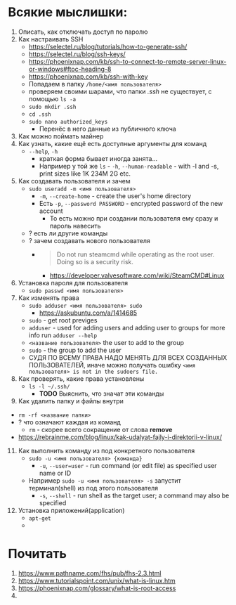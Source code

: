 # Всякие мыслишки:
1. Описать, как отключать доступ по паролю
2. Как настраивать SSH
    - https://selectel.ru/blog/tutorials/how-to-generate-ssh/
    - https://selectel.ru/blog/ssh-keys/
    - https://phoenixnap.com/kb/ssh-to-connect-to-remote-server-linux-or-windows#ftoc-heading-8
    - https://phoenixnap.com/kb/ssh-with-key
    - Попадаем в папку `/home/<имя пользователя>`
    - проверяем своими шарами, что папки _.ssh_ не существует, с помощью `ls -a`
    - `sudo mkdir .ssh`
    - `cd .ssh`
    - `sudo nano authorized_keys`
        - Перенёс в него данные из публичного ключа
3. Как можно поймать майнер
4. Как узнать, какие ещё есть доступные аргументы для команд
    - `--help`, `-h`
         - краткая форма бывает иногда занята...
         - Например у той же `ls` -  `-h`, `--human-readable` - with -l and -s, print sizes like 1K 234M 2G etc.
6. Как создавать пользователя и зачем
    - `sudo useradd -m <имя пользователя>`
        - `-m`, `--create-home` - create the user's home directory
        - Есть `-p`, `--password PASSWORD` - encrypted password of the new account
            - То есть можно при создании пользователя ему сразу и пароль навесить
    - ? есть ли другие команды
    - ? зачем создавать нового пользователя
        - > Do not run steamcmd while operating as the root user. Doing so is a security risk.
            - https://developer.valvesoftware.com/wiki/SteamCMD#Linux
7. Установка пароля для пользователя
   - `sudo passwd <имя пользователя>`
8. Как изменять права
    - `sudo adduser <имя пользователя> sudo`
        - https://askubuntu.com/a/1414685
    - `sudo` - get root previges
    - `adduser` - used for adding users and adding user to groups for more info run `adduser --help`
    - `<название пользователя>` the user to add to the group
    - `sudo` - the group to add the user
    - СУДЯ ПО ВСЕМУ ПРАВА НАДО МЕНЯТЬ ДЛЯ ВСЕХ СОЗДАННЫХ ПОЛЬЗОВАТЕЛЕЙ, иначе можно получать ошибку `<имя пользователя> is not in the sudoers file.`
9. Как проверять, какие права установлены
    - `ls -l ~/.ssh/`
        - **TODO** Выяснить, что значат эти команды
10. Как удалить папку и файлы внутри
   - `rm -rf <название папки>`
   - ? что означают каждая из команд
       - `rm` - скорее всего сокращение от слова **remove**
   - https://rebrainme.com/blog/linux/kak-udalyat-fajly-i-direktorii-v-linux/
11. Как выполнить команду из под конкретного пользователя
    - `sudo -u <имя пользователя> {команда}`
         - `-u`, `--user=user` - run command (or edit file) as specified user name or ID
     - Например `sudo -u <имя пользователя> -s` запустит терминал(shell) из под этого пользователя
         - `-s`, `--shell` - run shell as the target user; a command may also be specified
12. Установка приложений(application)
    - `apt-get`
    - 

# Почитать
1. https://www.pathname.com/fhs/pub/fhs-2.3.html
2. https://www.tutorialspoint.com/unix/what-is-linux.htm
3. https://phoenixnap.com/glossary/what-is-root-access
4. 
